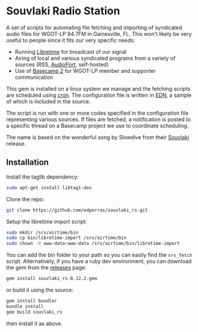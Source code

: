 Souvlaki Radio Station
======================

A set of scripts for automating file fetching and importing of
syndicated audio files for WGOT-LP 94.7FM in Gainesville, FL. This
won't likely be very useful to people since it fits our very specific
needs:

* Running [Libretime](https://libretime.org/) for broadcast of
  our signal
* Airing of local and various syndicated programs from a variety of
  sources (RSS, [AudioPort](http://audioport.org/), self-hosted)
* Use of [Basecamp 2](https://basecamp.com/) for WGOT-LP member
  and supporter communication

This gem is installed on a linux system we manage and the fetching
scripts are scheduled using
[cron](https://en.wikipedia.org/wiki/Cron). The configuration file is
written in [EDN](https://github.com/edn-format/edn), a sample of which
is included in the source.

The script is run with one or more codes specified in the
configuration file representing various sources. If files are fetched,
a notification is posted to a specific thread on a Basecamp project
we use to coordinate scheduling.

The name is based on the wonderful song by Slowdive from their
[Souvlaki](https://en.wikipedia.org/wiki/Souvlaki_(album)) release.

## Installation

Install the taglib dependency:

```sh
sudo apt-get install libtag1-dev
```

Clone the repo:

```sh
git clone https://github.com/edporras/souvlaki_rs.git
```

Setup the libretime import script:

```sh
sudo mkdir /srv/airtime/bin
sudo cp bin/libretime-import /srv/airtime/bin
sudo chown -R www-data:www-data /srv/airtime/bin/libretime-import
```

You can add the bin folder to your path so you can easily find the
`srs_fetch` script. Alternatively, if you have a ruby dev environment,
you can download the gem from the
[releases](https://github.com/edporras/souvlaki_rs/releases) page:

```sh
gem install souvlaki_rs-0.12.2.gem
```

or build it using the source:

```sh
gem install bundler
bundle install
gem build souvlaki_rs
```

then install it as above.
